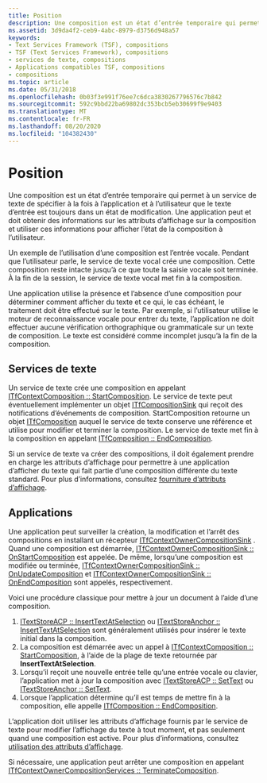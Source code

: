 ```yaml
---
title: Position
description: Une composition est un état d’entrée temporaire qui permet à un service de texte de spécifier à la fois à l’application et à l’utilisateur que le texte d’entrée est toujours dans un état de modification.
ms.assetid: 3d9da4f2-ceb9-4abc-8979-d3756d948a57
keywords:
- Text Services Framework (TSF), compositions
- TSF (Text Services Framework), compositions
- services de texte, compositions
- Applications compatibles TSF, compositions
- compositions
ms.topic: article
ms.date: 05/31/2018
ms.openlocfilehash: 0b03f3e991f76ee7c6dca3830267796576c7b842
ms.sourcegitcommit: 592c9bbd22ba69802dc353bcb5eb30699f9e9403
ms.translationtype: MT
ms.contentlocale: fr-FR
ms.lasthandoff: 08/20/2020
ms.locfileid: "104382430"
---
```

# <a name="compositions"></a>Position

Une composition est un état d’entrée temporaire qui permet à un service de texte de spécifier à la fois à l’application et à l’utilisateur que le texte d’entrée est toujours dans un état de modification. Une application peut et doit obtenir des informations sur les attributs d’affichage sur la composition et utiliser ces informations pour afficher l’état de la composition à l’utilisateur.

Un exemple de l’utilisation d’une composition est l’entrée vocale. Pendant que l’utilisateur parle, le service de texte vocal crée une composition. Cette composition reste intacte jusqu’à ce que toute la saisie vocale soit terminée. À la fin de la session, le service de texte vocal met fin à la composition.

Une application utilise la présence et l’absence d’une composition pour déterminer comment afficher du texte et ce qui, le cas échéant, le traitement doit être effectué sur le texte. Par exemple, si l’utilisateur utilise le moteur de reconnaissance vocale pour entrer du texte, l’application ne doit effectuer aucune vérification orthographique ou grammaticale sur un texte de composition. Le texte est considéré comme incomplet jusqu’à la fin de la composition.

## <a name="text-services"></a>Services de texte

Un service de texte crée une composition en appelant [ITfContextComposition :: StartComposition](/windows/desktop/api/msctf/nf-msctf-itfcontextcomposition-startcomposition). Le service de texte peut éventuellement implémenter un objet [ITfCompositionSink](/windows/desktop/api/msctf/nn-msctf-itfcompositionsink) qui reçoit des notifications d’événements de composition. StartComposition retourne un objet [ITfComposition](/windows/desktop/api/msctf/nn-msctf-itfcomposition) auquel le service de texte conserve une référence et utilise pour modifier et terminer la composition. Le service de texte met fin à la composition en appelant [ITfComposition :: EndComposition](/windows/desktop/api/msctf/nf-msctf-itfcomposition-endcomposition).

Si un service de texte va créer des compositions, il doit également prendre en charge les attributs d’affichage pour permettre à une application d’afficher du texte qui fait partie d’une composition différente du texte standard. Pour plus d’informations, consultez [fourniture d’attributs d’affichage](providing-display-attributes.md).

## <a name="applications"></a>Applications

Une application peut surveiller la création, la modification et l’arrêt des compositions en installant un récepteur [ITfContextOwnerCompositionSink](/windows/desktop/api/msctf/nn-msctf-itfcontextownercompositionsink) . Quand une composition est démarrée, [ITfContextOwnerCompositionSink :: OnStartComposition](/windows/desktop/api/msctf/nf-msctf-itfcontextownercompositionsink-onstartcomposition) est appelée. De même, lorsqu’une composition est modifiée ou terminée, [ITfContextOwnerCompositionSink :: OnUpdateComposition](/windows/desktop/api/msctf/nf-msctf-itfcontextownercompositionsink-onupdatecomposition) et [ITfContextOwnerCompositionSink :: OnEndComposition](/windows/desktop/api/msctf/nf-msctf-itfcontextownercompositionsink-onendcomposition) sont appelés, respectivement.

Voici une procédure classique pour mettre à jour un document à l’aide d’une composition.

1.  [ITextStoreACP :: InsertTextAtSelection](/windows/desktop/api/Textstor/nf-textstor-itextstoreacp-inserttextatselection) ou [ITextStoreAnchor :: InsertTextAtSelection](/windows/desktop/api/Textstor/nf-textstor-itextstoreanchor-inserttextatselection) sont généralement utilisés pour insérer le texte initial dans la composition.
2.  La composition est démarrée avec un appel à [ITfContextComposition :: StartComposition](/windows/desktop/api/Msctf/nf-msctf-itfcontextcomposition-startcomposition), à l’aide de la plage de texte retournée par **InsertTextAtSelection**.
3.  Lorsqu’il reçoit une nouvelle entrée telle qu’une entrée vocale ou clavier, l’application met à jour la composition avec [ITextStoreACP :: SetText](/windows/desktop/api/Textstor/nf-textstor-itextstoreacp-settext) ou [ITextStoreAnchor :: SetText](/windows/desktop/api/Textstor/nf-textstor-itextstoreanchor-settext).
4.  Lorsque l’application détermine qu’il est temps de mettre fin à la composition, elle appelle [ITfComposition :: EndComposition](/windows/desktop/api/Msctf/nf-msctf-itfcomposition-endcomposition).

L’application doit utiliser les attributs d’affichage fournis par le service de texte pour modifier l’affichage du texte à tout moment, et pas seulement quand une composition est active. Pour plus d’informations, consultez [utilisation des attributs d’affichage](using-display-attributes.md).

Si nécessaire, une application peut arrêter une composition en appelant [ITfContextOwnerCompositionServices :: TerminateComposition](/windows/desktop/api/msctf/nf-msctf-itfcontextownercompositionservices-terminatecomposition).

 

 